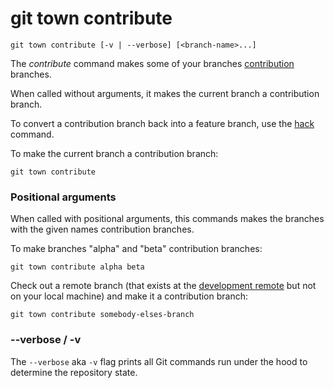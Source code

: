 # git town contribute

```command-summary
git town contribute [-v | --verbose] [<branch-name>...]
```

The _contribute_ command makes some of your branches
[contribution](../branch-types.md#contribution-branches) branches.

When called without arguments, it makes the current branch a contribution
branch.

To convert a contribution branch back into a feature branch, use the
[hack](hack.md) command.

To make the current branch a contribution branch:

```fish
git town contribute
```

### Positional arguments

When called with positional arguments, this commands makes the branches with the
given names contribution branches.

To make branches "alpha" and "beta" contribution branches:

```fish
git town contribute alpha beta
```

Check out a remote branch (that exists at the
[development remote](../preferences/dev-remote.md) but not on your local
machine) and make it a contribution branch:

```fish
git town contribute somebody-elses-branch
```

### --verbose / -v

The `--verbose` aka `-v` flag prints all Git commands run under the hood to
determine the repository state.
